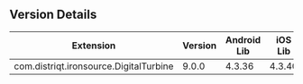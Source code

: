 ## Version Details

| Extension | Version | Android Lib | iOS Lib |
| --- | --- | --- | --- |
| com.distriqt.ironsource.DigitalTurbine | 9.0.0 | 4.3.36 | 4.3.40 |
